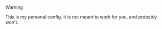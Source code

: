 > [!WARNING]
> This is my personal config. It is not meant to work for you, and probably won't.

<!--## Software-->
<!---->
<!--<table>-->
<!--    <tbody>-->
<!--        <tr>-->
<!--            <td>OS</td>-->
<!--            <td><a href="https://archlinux.org/">Arch Linux</a></td>-->
<!--        </tr>-->
<!--        <tr>-->
<!--            <td>Bootloader</td>-->
<!--            <td><a href="https://www.gnu.org/software/grub/">GRUB</a></td>-->
<!--        </tr>-->
<!--        <tr>-->
<!--            <td>Window manager</td>-->
<!--            <td><a href="https://hyprland.org/">Hyprland</a></td>-->
<!--        </tr>-->
<!--        <tr>-->
<!--            <td>Session manager</td>-->
<!--            <td><a href="https://github.com/Vladimir-csp/uwsm">UWSM</a></td>-->
<!--        </tr>-->
<!--        <tr>-->
<!--            <td>Display manager</td>-->
<!--            <td><a href="https://github.com/sddm/sddm">SDDM</a></td>-->
<!--        </tr>-->
<!--        <tr>-->
<!--            <td>Terminal</td>-->
<!--            <td><a href="https://ghostty.org/">Ghostty</a></td>-->
<!--        </tr>-->
<!--        <tr>-->
<!--            <td>Shell</td>-->
<!--            <td><a href="https://github.com/fish-shell/fish-shell">Fish</a></td>-->
<!--        </tr>-->
<!--        <tr>-->
<!--            <td>Prompt</td>-->
<!--            <td><a href="https://github.com/starship/starship">Starship</a></td>-->
<!--        </tr>-->
<!--        <tr>-->
<!--            <td>Editor</td>-->
<!--            <td><a href="https://github.com/neovim/neovim">Neovim</a></td>-->
<!--        </tr>-->
<!--        <tr>-->
<!--            <td>File manager</td>-->
<!--            <td><a href="https://github.com/sxyazi/yazi">Yazi</a></td>-->
<!--        </tr>-->
<!--        <tr>-->
<!--            <td>System monitor</td>-->
<!--            <td><a href="https://github.com/ClementTsang/bottom">Bottom</a></td>-->
<!--        </tr>-->
<!--        <tr>-->
<!--            <td>Browser</td>-->
<!--            <td><a href="https://zen-browser.app/">Zen</a></td>-->
<!--        </tr>-->
<!--        <tr>-->
<!--            <td>Neofetch</td>-->
<!--            <td><a href="https://github.com/fastfetch-cli/fastfetch">Fastfetch</a></td>-->
<!--        </tr>-->
<!--    </tbody>-->
<!--</table>-->
<!---->
<!--## Keybindings-->
<!---->
<!--## Installation-->
<!--Here's a guide I put together for future reference: [Set up environment](https://github.com/uiriansan/hyprdots/wiki/Environment)-->
